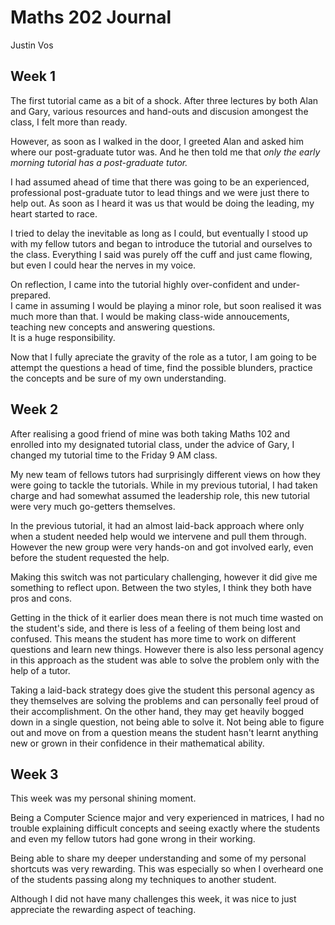 # Maths 202 Journal
Justin Vos

## Week 1
The first tutorial came as a bit of a shock. After three lectures by both Alan and Gary, various resources and hand-outs and discusion amongest the class, I felt more than ready.

However, as soon as I walked in the door, I greeted Alan and asked him where our post-graduate tutor was. And he then told me that *only the early morning tutorial has a post-graduate tutor.*

I had assumed ahead of time that there was going to be an experienced, professional post-graduate tutor to lead things and we were just there to help out. As soon as I heard it was us that would be doing the leading, my heart started to race.

I tried to delay the inevitable as long as I could, but eventually I stood up with my fellow tutors and began to introduce the tutorial and ourselves to the class. Everything I said was purely off the cuff and just came flowing, but even I could hear the nerves in my voice.

On reflection, I came into the tutorial highly over-confident and under-prepared.  
I came in assuming I would be playing a minor role, but soon realised it was much more than that. I would be making class-wide annoucements, teaching new concepts and answering questions.  
It is a huge responsibility.

Now that I fully apreciate the gravity of the role as a tutor, I am going to be attempt the questions a head of time, find the possible blunders, practice the concepts and be sure of my own understanding.

## Week 2
After realising a good friend of mine was both taking Maths 102 and enrolled into my designated tutorial class, under the advice of Gary, I changed my tutorial time to the Friday 9 AM class.

My new team of fellows tutors had surprisingly different views on how they were going to tackle the tutorials. While in my previous tutorial, I had taken charge and had somewhat assumed the leadership role, this new tutorial were very much go-getters themselves.

In the previous tutorial, it had an almost laid-back approach where only when a student needed help would we intervene and pull them through. However the new group were very hands-on and got involved early, even before the student requested the help.

Making this switch was not particulary challenging, however it did give me something to reflect upon. Between the two styles, I think they both have pros and cons.

Getting in the thick of it earlier does mean there is not much time wasted on the student's side, and there is less of a feeling of them being lost and confused. This means the student has more time to work on different questions and learn new things. However there is also less personal agency in this approach as the student was able to solve the problem only with the help of a tutor.

Taking a laid-back strategy does give the student this personal agency as they themselves are solving the problems and can personally feel proud of their accomplishment. On the other hand, they may get heavily bogged down in a single question, not being able to solve it. Not being able to figure out and move on from a question means the student hasn't learnt anything new or grown in their confidence in their mathematical ability.

## Week 3

This week was my personal shining moment.

Being a Computer Science major and very experienced in matrices, I had no trouble explaining difficult concepts and seeing exactly where the students and even my fellow tutors had gone wrong in their working.

Being able to share my deeper understanding and some of my personal shortcuts was very rewarding. This was especially so when I overheard one of the students passing along my techniques to another student.

Although I did not have many challenges this week, it was nice to just appreciate the rewarding aspect of teaching.

